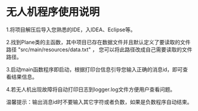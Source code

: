 无人机程序使用说明
=====
1.将项目解压后导入您熟悉的IDE，入IDEA、Eclipse等。

2.找到Plane类的主函数，其中项目已存在数据文件并且默认定义了要读取的文件路径 "src/main/resources/data.txt" ， 您可以将此路径改成自己需要读取的文件路径。

3.启动main函数程序即启动，根据打印台信息引导您输入正确的消息id，即可查看结果信息。

4.若无人机出现故障将自动打印日志到logger.log文件方便用户查看问题。

温馨提示：输出消息id时不要输入其它字符或者负数，如果是负数程序自动结束。
